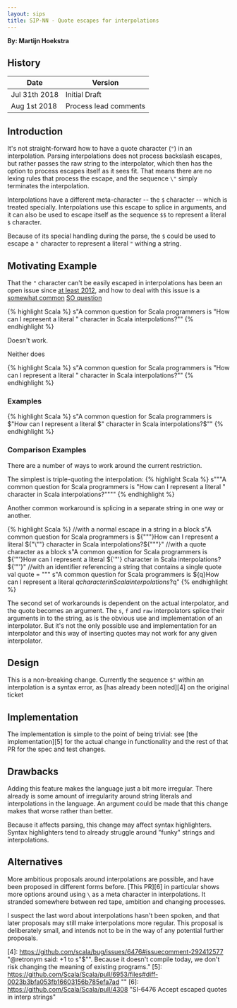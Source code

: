```yaml
---
layout: sips
title: SIP-NN - Quote escapes for interpolations
---
```


**By: Martijn Hoekstra**

## History

| Date          | Version               |
|---------------|-----------------------|
| Jul 31th 2018 | Initial Draft         |
| Aug 1st 2018  | Process lead comments |

## Introduction

It's not straight-forward how to have a quote character (`"`) in an
interpolation. Parsing interpolations does not process backslash escapes, but
rather passes the raw string to the interpolator, which then has the option to
process escapes itself as it sees fit. That means there are no lexing rules that
process the escape, and the sequence `\"` simply terminates the interpolation.

Interpolations have a different meta-character -- the `$` character -- which is
treated specially. Interpolations use this escape to splice in arguments, and it
can also be used to escape itself as the sequence `$$` to represent a literal
`$` character.

Because of its special handling during the parse, the `$` could be used to
escape a `"` character to represent a literal `"` withing a string.

## Motivating Example

That the `"` character can't be easily escaped in interpolations has been an
open issue since [at least 2012][1], and how to deal with this issue is a 
[somewhat common][2] [SO question][3]

{% highlight Scala %}
s"A common question for Scala programmers is "How can I represent a literal " character in Scala interpolations?""
{% endhighlight %}

Doesn't work.

Neither does

{% highlight Scala %}
s"A common question for Scala programmers is \"How can I represent a literal \" character in Scala interpolations?\""
{% endhighlight %}

### Examples

{% highlight Scala %}
s"A common question for Scala programmers is $"How can I represent a literal $" character in Scala interpolations?$""
{% endhighlight %}

### Comparison Examples

There are a number of ways to work around the current restriction.

The simplest is triple-quoting the interpolation:
{% highlight Scala %}
s"""A common question for Scala programmers is "How can I represent a literal " character in Scala interpolations?""""
{% endhighlight %}

Another common workaround is splicing in a separate string in one way or another.

{% highlight Scala %}
//with a normal escape in a string in a block
s"A common question for Scala programmers is ${"\""}How can I represent a literal ${"\""} character in Scala interpolations?${"\""}"
//with a quote character as a block
s"A common question for Scala programmers is ${'"'}How can I represent a literal ${'"'} character in Scala interpolations?${'"'}"
//with an identifier referencing a string that contains a single quote
val quote = "\""
s"A common question for Scala programmers is ${q}How can I represent a literal $q character in Scala interpolations?$q"
{% endhighlight %}

The second set of workarounds is dependent on the actual interpolator, and the
quote becomes an argument. The `s`, `f` and `raw` interpolators splice their
arguments in to the string, as is the obvious use and implementation of an
interpolator. But it's not the only possible use and implementation for an
interpolator and this way of inserting quotes may not work for any given
interpolator.

## Design

This is a non-breaking change. Currently the sequence `$"` within an
interpolation is a syntax error, as [has already been noted][4]
on the original ticket

## Implementation

The implementation is simple to the point of being trivial: see
[the implementation][5] for the actual change in functionality and the rest of
that PR for the spec and test changes.

## Drawbacks

Adding this feature makes the language just a bit more irregular. There already
is some amount of irregularity around string literals and interpolations in
the language. An argument could be made that this change makes that worse rather
than better.

Because it affects parsing, this change may affect syntax highlighters. Syntax
highlighters tend to already struggle around "funky" strings and interpolations.

## Alternatives

More ambitious proposals around interpolations are possible, and have been
proposed in different forms before. [This PR][6] in particular shows more options
around using `\` as a meta character in interpolations. It stranded somewhere
between red tape, ambition and changing processes.

I suspect the last word about interpolations hasn't been spoken, and that later
proposals may still make interpolations more regular. This proposal is
deliberately small, and intends not to be in the way of any potential further
proposals.

[1]: https://github.com/Scala/bug/issues/6476 "\\\" escape does not work with string interpolation"
[2]: https://stackoverflow.com/questions/31366563/string-interpolation-escaping-quotation-mark/31366588 ""
[3]: https://stackoverflow.com/questions/17085354/escaping-quotation-marks-in-f-string-interpolation ""
[4]: https://github.com/scala/bug/issues/6476#issuecomment-292412577 "@retronym said: +1 to s"$"". Because it doesn't compile today, we don't risk changing the meaning of existing programs."
[5]: https://github.com/Scala/Scala/pull/6953/files#diff-0023b3bfa053fb16603156b785efa7ad ""
[6]: https://github.com/Scala/Scala/pull/4308 "SI-6476 Accept escaped quotes in interp strings"
